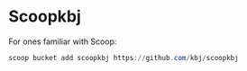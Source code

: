 # Scoopkbj

For ones familiar with Scoop:

```powershell
scoop bucket add scoopkbj https://github.com/kbj/scoopkbj
```
